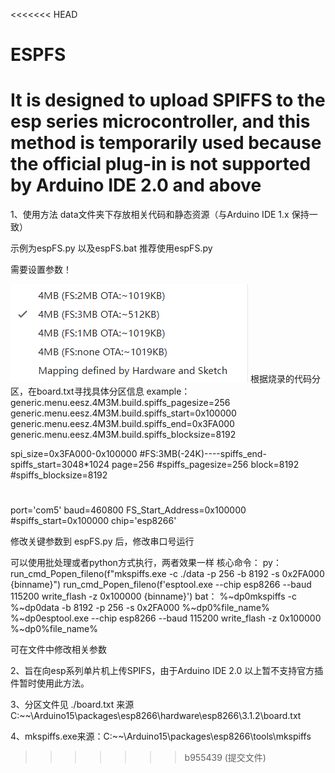 <<<<<<< HEAD
# ESPFS
It is designed to upload SPIFFS to the esp series microcontroller, and this method is temporarily used because the official plug-in is not supported by Arduino IDE 2.0 and above
=======
1、使用方法
data文件夹下存放相关代码和静态资源（与Arduino IDE 1.x 保持一致）

示例为espFS.py 以及espFS.bat 推荐使用espFS.py 

需要设置参数！

![Alt text](imgs\tools-flashsize.png)
根据烧录的代码分区，在board.txt寻找具体分区信息
example：
generic.menu.eesz.4M3M.build.spiffs_pagesize=256
generic.menu.eesz.4M3M.build.spiffs_start=0x100000
generic.menu.eesz.4M3M.build.spiffs_end=0x3FA000
generic.menu.eesz.4M3M.build.spiffs_blocksize=8192


spi_size=0x3FA000-0x100000          #FS:3MB(-24K)----spiffs_end-spiffs_start=3048*1024
page=256                            #spiffs_pagesize=256
block=8192                          #spiffs_blocksize=8192

#
port='com5'
baud=460800
FS_Start_Address=0x100000           #spiffs_start=0x100000
chip='esp8266'

修改关键参数到 espFS.py 后，修改串口号运行


可以使用批处理或者python方式执行，两者效果一样
核心命令：
py：
     run_cmd_Popen_fileno(f"mkspiffs.exe -c ./data -p 256 -b 8192 -s 0x2FA000 {binname}")
     run_cmd_Popen_fileno(f'esptool.exe --chip esp8266 --baud 115200 write_flash -z 0x100000 {binname}')
bat：
    %~dp0mkspiffs -c %~dp0data -b 8192 -p 256 -s 0x2FA000 %~dp0%file_name%
    %~dp0esptool.exe --chip esp8266 --baud 115200 write_flash -z 0x100000 %~dp0%file_name%

可在文件中修改相关参数

2、旨在向esp系列单片机上传SPIFS，由于Arduino IDE 2.0 以上暂不支持官方插件暂时使用此方法。

3、分区文件见  ./board.txt  来源 C:\~~\Arduino15\packages\esp8266\hardware\esp8266\3.1.2\board.txt

4、mkspiffs.exe来源：C:\~~\Arduino15\packages\esp8266\tools\mkspiffs

>>>>>>> b955439 (提交文件)
